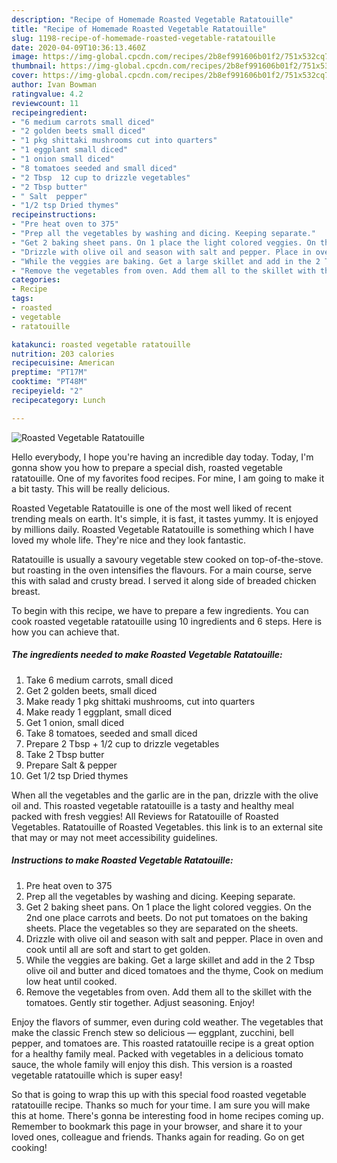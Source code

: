 ```yaml
---
description: "Recipe of Homemade Roasted Vegetable Ratatouille"
title: "Recipe of Homemade Roasted Vegetable Ratatouille"
slug: 1198-recipe-of-homemade-roasted-vegetable-ratatouille
date: 2020-04-09T10:36:13.460Z
image: https://img-global.cpcdn.com/recipes/2b8ef991606b01f2/751x532cq70/roasted-vegetable-ratatouille-recipe-main-photo.jpg
thumbnail: https://img-global.cpcdn.com/recipes/2b8ef991606b01f2/751x532cq70/roasted-vegetable-ratatouille-recipe-main-photo.jpg
cover: https://img-global.cpcdn.com/recipes/2b8ef991606b01f2/751x532cq70/roasted-vegetable-ratatouille-recipe-main-photo.jpg
author: Ivan Bowman
ratingvalue: 4.2
reviewcount: 11
recipeingredient:
- "6 medium carrots small diced"
- "2 golden beets small diced"
- "1 pkg shittaki mushrooms cut into quarters"
- "1 eggplant small diced"
- "1 onion small diced"
- "8 tomatoes seeded and small diced"
- "2 Tbsp  12 cup to drizzle vegetables"
- "2 Tbsp butter"
- " Salt  pepper"
- "1/2 tsp Dried thymes"
recipeinstructions:
- "Pre heat oven to 375"
- "Prep all the vegetables by washing and dicing. Keeping separate."
- "Get 2 baking sheet pans. On 1 place the light colored veggies. On the 2nd one place carrots and beets. Do not put tomatoes on the baking sheets. Place the vegetables so they are separated on the sheets."
- "Drizzle with olive oil and season with salt and pepper. Place in oven and cook until all are soft and start to get golden."
- "While the veggies are baking. Get a large skillet and add in the 2 Tbsp olive oil and butter and diced tomatoes and the thyme, Cook on medium low heat until cooked."
- "Remove the vegetables from oven. Add them all to the skillet with the tomatoes. Gently stir together. Adjust seasoning. Enjoy!"
categories:
- Recipe
tags:
- roasted
- vegetable
- ratatouille

katakunci: roasted vegetable ratatouille 
nutrition: 203 calories
recipecuisine: American
preptime: "PT17M"
cooktime: "PT48M"
recipeyield: "2"
recipecategory: Lunch

---
```



![Roasted Vegetable Ratatouille](https://img-global.cpcdn.com/recipes/2b8ef991606b01f2/751x532cq70/roasted-vegetable-ratatouille-recipe-main-photo.jpg)

Hello everybody, I hope you're having an incredible day today. Today, I'm gonna show you how to prepare a special dish, roasted vegetable ratatouille. One of my favorites food recipes. For mine, I am going to make it a bit tasty. This will be really delicious.

Roasted Vegetable Ratatouille is one of the most well liked of recent trending meals on earth. It's simple, it is fast, it tastes yummy. It is enjoyed by millions daily. Roasted Vegetable Ratatouille is something which I have loved my whole life. They're nice and they look fantastic.

Ratatouille is usually a savoury vegetable stew cooked on top-of-the-stove. but roasting in the oven intensifies the flavours. For a main course, serve this with salad and crusty bread. I served it along side of breaded chicken breast.


To begin with this recipe, we have to prepare a few ingredients. You can cook roasted vegetable ratatouille using 10 ingredients and 6 steps. Here is how you can achieve that.

<!--inarticleads1-->

##### The ingredients needed to make Roasted Vegetable Ratatouille:

1. Take 6 medium carrots, small diced
1. Get 2 golden beets, small diced
1. Make ready 1 pkg shittaki mushrooms, cut into quarters
1. Make ready 1 eggplant, small diced
1. Get 1 onion, small diced
1. Take 8 tomatoes, seeded and small diced
1. Prepare 2 Tbsp + 1/2 cup to drizzle vegetables
1. Take 2 Tbsp butter
1. Prepare  Salt &amp; pepper
1. Get 1/2 tsp Dried thymes


When all the vegetables and the garlic are in the pan, drizzle with the olive oil and. This roasted vegetable ratatouille is a tasty and healthy meal packed with fresh veggies! All Reviews for Ratatouille of Roasted Vegetables. Ratatouille of Roasted Vegetables. this link is to an external site that may or may not meet accessibility guidelines. 

<!--inarticleads2-->

##### Instructions to make Roasted Vegetable Ratatouille:

1. Pre heat oven to 375
1. Prep all the vegetables by washing and dicing. Keeping separate.
1. Get 2 baking sheet pans. On 1 place the light colored veggies. On the 2nd one place carrots and beets. Do not put tomatoes on the baking sheets. Place the vegetables so they are separated on the sheets.
1. Drizzle with olive oil and season with salt and pepper. Place in oven and cook until all are soft and start to get golden.
1. While the veggies are baking. Get a large skillet and add in the 2 Tbsp olive oil and butter and diced tomatoes and the thyme, Cook on medium low heat until cooked.
1. Remove the vegetables from oven. Add them all to the skillet with the tomatoes. Gently stir together. Adjust seasoning. Enjoy!


Enjoy the flavors of summer, even during cold weather. The vegetables that make the classic French stew so delicious — eggplant, zucchini, bell pepper, and tomatoes are. This roasted ratatouille recipe is a great option for a healthy family meal. Packed with vegetables in a delicious tomato sauce, the whole family will enjoy this dish. This version is a roasted vegetable ratatouille which is super easy! 

So that is going to wrap this up with this special food roasted vegetable ratatouille recipe. Thanks so much for your time. I am sure you will make this at home. There's gonna be interesting food in home recipes coming up. Remember to bookmark this page in your browser, and share it to your loved ones, colleague and friends. Thanks again for reading. Go on get cooking!
